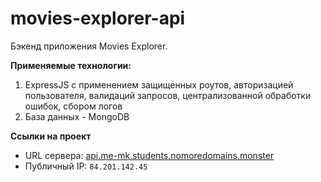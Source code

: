 # movies-explorer-api

Бэкенд приложения Movies Explorer. 

**Применяемые технологии:**
1. ExpressJS с применением защищенных роутов, авторизацией пользователя, валидаций запросов, централизованной обработки ошибок, сбором логов
2. База данных - MongoDB

**Ссылки на проект**
+ URL сервера: [api.me-mk.students.nomoredomains.monster](https://api.me-mk.students.nomoredomains.monster/)
+ Публичный IP: `84.201.142.45`
